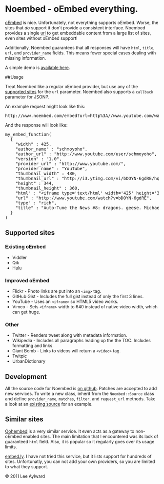 # Noembed - oEmbed everything.

<a href="http://www.oembed.com/">oEmbed</a> is nice. Unfortunately, not
everything supports oEmbed. Worse, the sites that <em>do</em> support
it don't provide a consistent interface. Noembed provides a single <a
href="/embed">url</a> to get embeddable content from a large list of
sites, even sites without oEmbed support!

Additionally, Noembed guarantees that all responses will have
<code>html</code>, <code>title</code>, <code>url</code>,  and
<code>provider_name</code> fields. This means fewer special cases dealing
with missing information.

A simple demo is <a href="demo.html">available here</a>.

##Usage

Treat Noembed like a regular oEmbed provider, but use any of the <a href="#supported-sites">supported sites</a>
for the <code>url</code> parameter. Noembed also supports a <code>callback</code>
parameter for JSONP.
    
An example request might look like this:

<pre>http://www.noembed.com/embed?url=http%3A//www.youtube.com/watch%3Fv%3DbDOYN-6gdRE&amp;callback=my_embed_function</pre>

And the response will look like:


<pre>
my_embed_function(
  {
    "width" : 425,
    "author_name" : "schmoyoho",
    "author_url" : "http://www.youtube.com/user/schmoyoho",
    "version" : "1.0",
    "provider_url" : "http://www.youtube.com/",
    "provider_name" : "YouTube",
    "thumbnail_width" : 480,
    "thumbnail_url" : "http://i3.ytimg.com/vi/bDOYN-6gdRE/hqdefault.jpg",
    "height" : 344,
    "thumbnail_height" : 360,
    "html" : "&lt;iframe type='text/html' width='425' height='344' src='http://www.youtube.com/embed/bDOYN-6gdRE' frameborder=0&gt;&lt;/iframe&gt;",
    "url" : "http://www.youtube.com/watch?v=bDOYN-6gdRE",
    "type" : "rich",
    "title" : "Auto-Tune the News #8: dragons. geese. Michael Vick. (ft. T-Pain)"
  }
) 
</pre>

## Supported sites

### Existing oEmbed

 * Viddler
 * Qik
 * Hulu

### Improved oEmbed

 * Flickr - Photo links are put into an <code>&lt;img&gt;</code> tag.
 * GitHub Gist - Includes the full gist instead of only the first 3 lines.
 * YouTube - Uses an <code>&lt;iframe&gt;</code> so HTML5 video works.
 * Vimeo - Sets <code>&lt;iframe&gt;</code> width to 640 instead of native video width, which can get huge.

### Other
 * Twitter - Renders tweet along with metadata information.
 * Wikipedia - Includes all paragraphs leading up the the TOC. Includes formatting and links.
 * Giant Bomb - Links to videos will return a <code>&lt;video&gt;</code> tag.
 * Twitpic
 * UrbanDictionary


## Development

All the source code for Noembed is <a href="http://www.github.com/leedo/noembed">
on github</a>. Patches are accepted to add new services. To
write a new class, inherit from the <code>Noembed::Source</code>
class and define <code>provider_name</code>, <code>matches</code>,
<code>filter</code>, and <code>request_url</code> methods. Take a
look at an <a href="https://github.com/leedo/noembed/blob/master/lib/Noembed/Source/Wikipedia.pm">existing
source</a> for an example.

## Similar sites

<a href="http://oohembed.com/">Oohembed</a> is a very similar service. It even
acts as a gateway to non-oEmbed enabled sites. The main limitation that I encountered
was its lack of guaranteed <code>html</code> field. Also, it is popular so it
regularly goes over its usage limits.

<a href="http://embed.ly/">embed.ly</a>. I have not tried this service, but it
lists support for hundreds of sites. Unfortunatly, you can not add your own providers,
so you are limited to what they support.

&copy; 2011 Lee Aylward


